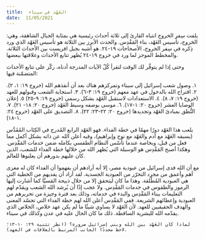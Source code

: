 ```yaml
---
title:  العَهْد في سيناء
date:  11/05/2021
---
```


يلفت سِفر الخروج انتباه القارئ إلى ثلاثة أحداث رئيسية هي بمثابة الجبال الشاهقة، وهي: الخروج، تأسيس العَهْد، بناء المَقْدِس. والحدث الأبرز بين الثلاثة هو تأسيس العَهْد الذي ورد ذِكره في سِفر الخروج، الأصحاحات ١٩-٢٤. هو أشبه بجبل افريست بين الأحداث الثلاثة. والمخطط الموجز لما ورد في خروج ١٩-٢٤ يُظهر تتابع الأحداث وعلاقتها ببعضها.

وحتى إذا لم يتوفَّر لك الوقت لتقرأ كُلّ الآيات المدرجة أدناه، ركّز على تتابع الأحداث المتضمّنة فيها:

١. وصول شعب إسرائيل إلى سيناء وتمركزهم هناك بعد أن أنقذهم الله (خروج ١٩: ١، ٢).
٢. اقتراح الله بالدخول في عهد معهم (خروج ١٩: ٣-٦).
٣. استجابة الشعب وقبولهم للعهد (خروج ١٩: ٧، ٨).
٤. الاستعدادات لاستقبل العَهْد بشكل رسمي (خروج ١٩: ٩-٢٥)
٥. إعلان الوصايا العشر (خروج ٢٠: ١-١٧).
٦. موسى بوصفه وسيط العَهْد (خروج ٢٠: ١٨- ٢١).
٧. النُّطق بمبادئ العَهْد وتجديدها (خروج ٢٠: ٢٢-٢٣: ٢٢).
٨. التصديق على العَهْد (خروج ٢٤: ١-١٨).

يلعب هذا العَهْد دورًا مهمًا في خطة الفداء. فهو العَهْد الرابع المُدرج في الكِتَاب المُقَدَّس (يسبقه العَهْد مع آدم والعَهْد مع نوح وإبراهيم)، وفيه أعلن الله عن ذاته بشكل أكمل مما فعل من قبل، وبخاصة عندما تأسّس النظام الطقسي بكامله ضمن خدمات المَقْدِس. وهكذا أصبح المَقْدِس هو الوسيلة التي يُظهر الله من خلالها خطة الفداء للشعب، الذين كان عليهم بدورهم أن يعلنوها للعالم.

مع أن الله فدى إسرائيل من عبودية مصر، إلا أنه أرادهم أن يفهموا أن الفداء كان له مغزى أهم وأعمق من مجرد التحرّر من العبودية الجسدية. لقد أراد أن يفديهم من الخطية التي هي العبودية المُطْلقة. وهذا ما كان ليتحقق إلا من خلال ذبيحة المَسيَّا كما أشارت إليها الرموز والطقوس في خدمات المَقْدِس. ولا عجب إذًا أن يُرشد الله الشعب ويقدّم لهم التعليمات ببناء المَقْدِس والبدء في خدماته، وذلك بعد فترة وجيزة من تحريرهم من العبودية وإعطائهم الشريعة. ففي المَقْدِس أعلن الله لهم خطة الفداء التي تجسّد المعنى والهدف الحقيقيين للعهد. لأن العَهْد لا يساوي شيئًا ما لم يكن عهد خلاص، الخلاص الذي يقدّمه الله للبشرية الساقطة. ذلك ما كان الحال عليه في عدن وكذلك في سيناء.

`لماذا كان العَهْد بين الله وبني إسرائيل ضرورة؟ (انظر تثنية ٢٩: ١٠-١٣؛ لاحظ مجددًا الجانب المرتبط بالعلاقات في العهد).`